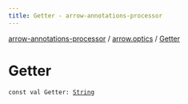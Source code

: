 ```yaml
---
title: Getter - arrow-annotations-processor
---
```


[arrow-annotations-processor](../index.html) / [arrow.optics](index.html) / [Getter](./-getter.html)

# Getter

`const val Getter: `[`String`](https://kotlinlang.org/api/latest/jvm/stdlib/kotlin/-string/index.html)